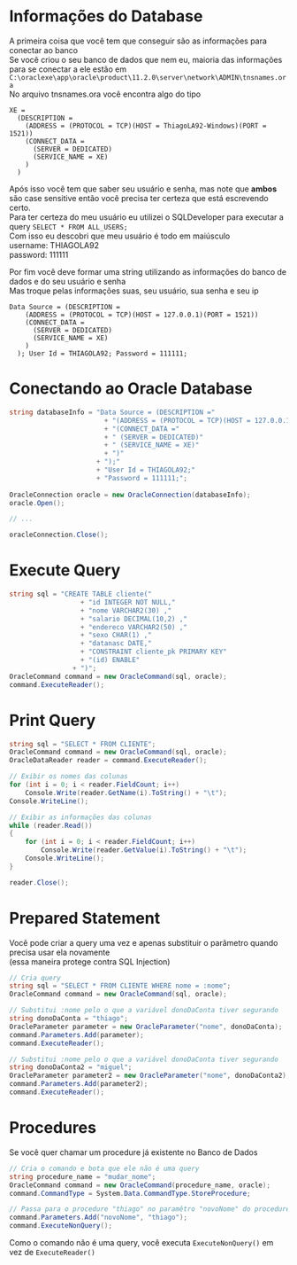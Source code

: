 # Informações do Database
A primeira coisa que você tem que conseguir são as informações para conectar ao banco  
Se você criou o seu banco de dados que nem eu, maioria das informações para se conectar a ele estão em   
`C:\oraclexe\app\oracle\product\11.2.0\server\network\ADMIN\tnsnames.ora`  
No arquivo tnsnames.ora você encontra algo do tipo   
```
XE =
  (DESCRIPTION =
    (ADDRESS = (PROTOCOL = TCP)(HOST = ThiagoLA92-Windows)(PORT = 1521))
    (CONNECT_DATA =
      (SERVER = DEDICATED)
      (SERVICE_NAME = XE)
    )
  )
```

Após isso você tem que saber seu usuário e senha, mas note que **ambos** são case sensitive então você precisa ter certeza que está escrevendo certo.  
Para ter certeza do meu usuário eu utilizei o SQLDeveloper para executar a query `SELECT * FROM ALL_USERS;`  
Com isso eu descobri que meu usuário é todo em maiúsculo  
username: THIAGOLA92  
password: 111111  

Por fim você deve formar uma string utilizando as informações do banco de dados e do seu usuário e senha  
Mas troque pelas informações suas, seu usuário, sua senha e seu ip  
```
Data Source = (DESCRIPTION =
    (ADDRESS = (PROTOCOL = TCP)(HOST = 127.0.0.1)(PORT = 1521))
    (CONNECT_DATA =
      (SERVER = DEDICATED)
      (SERVICE_NAME = XE)
    )
  ); User Id = THIAGOLA92; Password = 111111;
```

# Conectando ao Oracle Database
```C#
string databaseInfo = "Data Source = (DESCRIPTION ="
                        + "(ADDRESS = (PROTOCOL = TCP)(HOST = 127.0.0.1)(PORT = 1521))"
                        + "(CONNECT_DATA ="
                        + " (SERVER = DEDICATED)"
                        + " (SERVICE_NAME = XE)"
                        + ")"
                      + ");"
                      + "User Id = THIAGOLA92;"
                      + "Password = 111111;";
                            
OracleConnection oracle = new OracleConnection(databaseInfo);
oracle.Open();

// ...

oracleConnection.Close();
```

# Execute Query
```C#
string sql = "CREATE TABLE cliente("
                  + "id INTEGER NOT NULL,"
                  + "nome VARCHAR2(30) ,"
                  + "salario DECIMAL(10,2) ,"
                  + "endereco VARCHAR2(50) ,"
                  + "sexo CHAR(1) ,"
                  + "datanasc DATE,"
                  + "CONSTRAINT cliente_pk PRIMARY KEY"
                  + "(id) ENABLE"
                + ")";
OracleCommand command = new OracleCommand(sql, oracle);
command.ExecuteReader();
```

# Print Query
```C#
string sql = "SELECT * FROM CLIENTE";
OracleCommand command = new OracleCommand(sql, oracle);
OracleDataReader reader = command.ExecuteReader();

// Exibir os nomes das colunas
for (int i = 0; i < reader.FieldCount; i++)
    Console.Write(reader.GetName(i).ToString() + "\t");
Console.WriteLine();

// Exibir as informações das colunas
while (reader.Read())
{
    for (int i = 0; i < reader.FieldCount; i++)
        Console.Write(reader.GetValue(i).ToString() + "\t");
    Console.WriteLine();
}

reader.Close();
```

# Prepared Statement
Você pode criar a query uma vez e apenas substituir o parâmetro quando precisa usar ela novamente  
(essa maneira protege contra SQL Injection)  
```C#
// Cria query
string sql = "SELECT * FROM CLIENTE WHERE nome = :nome";
OracleCommand command = new OracleCommand(sql, oracle);

// Substitui :nome pelo o que a variável donoDaConta tiver segurando
string donoDaConta = "thiago";
OracleParameter parameter = new OracleParameter("nome", donoDaConta);
command.Parameters.Add(parameter);
command.ExecuteReader();

// Substitui :nome pelo o que a variável donoDaConta tiver segurando
string donoDaConta2 = "miguel";
OracleParameter parameter2 = new OracleParameter("nome", donoDaConta2);
command.Parameters.Add(parameter2);
command.ExecuteReader();
```

# Procedures
Se você quer chamar um procedure já existente no Banco de Dados  
```C#
// Cria o comando e bota que ele não é uma query
string procedure_name = "mudar_nome";
OracleCommand command = new OracleCommand(procedure_name, oracle);
command.CommandType = System.Data.CommandType.StoreProcedure;

// Passa para o procedure "thiago" no paramêtro "novoNome" do procedure  
command.Parameters.Add("novoNome", "thiago");
command.ExecuteNonQuery();
```
Como o comando não é uma query, você executa `ExecuteNonQuery()` em vez de `ExecuteReader()`  

